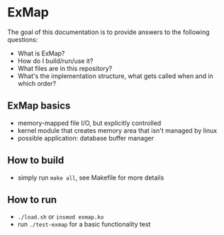 # ExMap
The goal of this documentation is to provide answers to the following questions:

- What is ExMap?
- How do I build/run/use it?
- What files are in this repository?
- What's the implementation structure, what gets called when and in which order?

## ExMap basics
- memory-mapped file I/O, but explicitly controlled
- kernel module that creates memory area that isn't managed by linux
- possible application: database buffer manager

## How to build
- simply run `make all`, see Makefile for more details

## How to run
- `./load.sh` or `insmod exmap.ko`
- run `./test-exmap` for a basic functionality test
